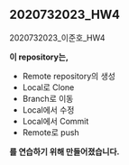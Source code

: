 ## 2020732023_HW4
2020732023_이준호_HW4  

**이 repository는,**
* Remote repository의 생성
* Local로 Clone
* Branch로 이동
* Local에서 수정
* Local에서 Commit
* Remote로 push  

**를 연습하기 위해 만들어졌습니다.**
